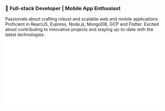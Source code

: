 ### 🚀 Full-stack Developer | Mobile App Enthusiast
Passionate about crafting robust and scalable web and mobile applications. Proficient in ReactJS, Express, Node.js, MongoDB, GCP and Flutter. Excited about contributing to innovative projects and staying up-to-date with the latest technologies.
![Metrics](/metrics.plugin.achievements.compact.svg)
<!--
![Metrics](/metrics.plugin.languages.recent.svg)
**Senior-ai/Senior-ai** is a ✨ _special_ ✨ repository because its `README.md` (this file) appears on your GitHub profile.

Here are some ideas to get you started:


-->

